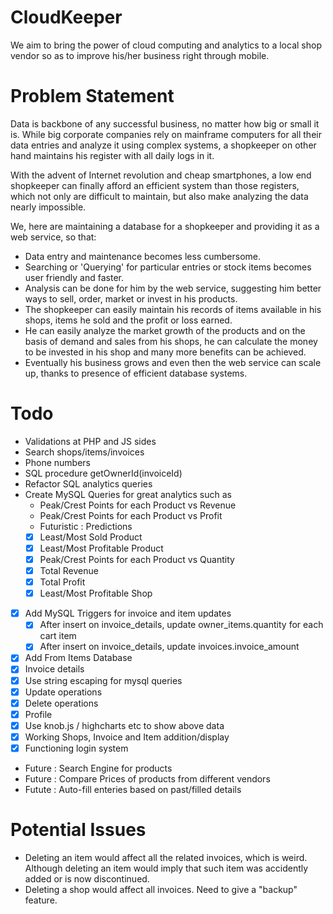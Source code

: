 CloudKeeper
===
We aim to bring the power of cloud computing and analytics to a local shop vendor so as to improve his/her business right through mobile.

Problem Statement
===
Data is backbone of any successful business, no matter how big or small it is. While big corporate companies rely on mainframe computers for all their data entries and analyze it using complex systems, a shopkeeper on other hand maintains his register with all daily logs in it.

With the advent of Internet revolution and cheap smartphones, a low end shopkeeper can finally afford an efficient system than those registers, which not only are difficult to maintain, but also make analyzing the data nearly impossible.

We, here are maintaining a database for a shopkeeper and providing it as a web service, so that:

- Data entry and maintenance becomes less cumbersome.
- Searching or 'Querying' for particular entries or stock items becomes user friendly and faster.
- Analysis can be done for him by the web service, suggesting him better ways to sell, order, market or invest in his products.
- The shopkeeper can easily maintain his records of items available in his shops, items he sold and the profit or loss earned.
- He can easily analyze the market growth of the products and on the basis of demand and sales from his shops, he can calculate the money to be invested in his shop and many more benefits can be achieved.
- Eventually his business grows and even then the web service can scale up, thanks to presence of efficient database systems.

Todo  
===
* Validations at PHP and JS sides
* Search shops/items/invoices
* Phone numbers
* SQL procedure getOwnerId(invoiceId)
* Refactor SQL analytics queries
* Create MySQL Queries for great analytics such as 
  - Peak/Crest Points for each Product vs Revenue
  - Peak/Crest Points for each Product vs Profit
  - Futuristic : Predictions
  - [x] Least/Most Sold Product
  - [x] Least/Most Profitable Product
  - [x] Peak/Crest Points for each Product vs Quantity
  - [x] Total Revenue 
  - [x] Total Profit 
  - [x] Least/Most Profitable Shop
* [x] Add MySQL Triggers for invoice and item updates
  - [x] After insert on invoice_details, update owner_items.quantity for each cart item
  - [x] After insert on invoice_details, update invoices.invoice_amount
* [x] Add From Items Database
* [x] Invoice details 
* [x] Use string escaping for mysql queries
* [x] Update operations
* [x] Delete operations
* [x] Profile
* [x] Use knob.js / highcharts etc to show above data
* [x] Working Shops, Invoice and Item addition/display
* [x] Functioning login system
* Future : Search Engine for products 
* Future : Compare Prices of products from different vendors
* Futute : Auto-fill enteries based on past/filled details

Potential Issues 
==
* Deleting an item would affect all the related invoices, which is weird. Although deleting an item would imply that such item was accidently added or is now discontinued. 
* Deleting a shop would affect all invoices. Need to give a "backup" feature.
